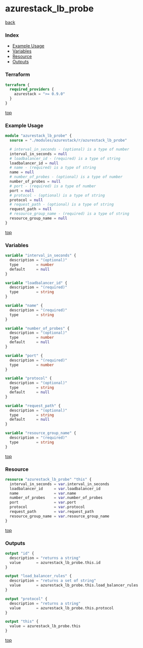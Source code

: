 # azurestack_lb_probe

[back](../azurestack.md)

### Index

- [Example Usage](#example-usage)
- [Variables](#variables)
- [Resource](#resource)
- [Outputs](#outputs)

### Terraform

```terraform
terraform {
  required_providers {
    azurestack = ">= 0.9.0"
  }
}
```

[top](#index)

### Example Usage

```terraform
module "azurestack_lb_probe" {
  source = "./modules/azurestack/r/azurestack_lb_probe"

  # interval_in_seconds - (optional) is a type of number
  interval_in_seconds = null
  # loadbalancer_id - (required) is a type of string
  loadbalancer_id = null
  # name - (required) is a type of string
  name = null
  # number_of_probes - (optional) is a type of number
  number_of_probes = null
  # port - (required) is a type of number
  port = null
  # protocol - (optional) is a type of string
  protocol = null
  # request_path - (optional) is a type of string
  request_path = null
  # resource_group_name - (required) is a type of string
  resource_group_name = null
}
```

[top](#index)

### Variables

```terraform
variable "interval_in_seconds" {
  description = "(optional)"
  type        = number
  default     = null
}

variable "loadbalancer_id" {
  description = "(required)"
  type        = string
}

variable "name" {
  description = "(required)"
  type        = string
}

variable "number_of_probes" {
  description = "(optional)"
  type        = number
  default     = null
}

variable "port" {
  description = "(required)"
  type        = number
}

variable "protocol" {
  description = "(optional)"
  type        = string
  default     = null
}

variable "request_path" {
  description = "(optional)"
  type        = string
  default     = null
}

variable "resource_group_name" {
  description = "(required)"
  type        = string
}
```

[top](#index)

### Resource

```terraform
resource "azurestack_lb_probe" "this" {
  interval_in_seconds = var.interval_in_seconds
  loadbalancer_id     = var.loadbalancer_id
  name                = var.name
  number_of_probes    = var.number_of_probes
  port                = var.port
  protocol            = var.protocol
  request_path        = var.request_path
  resource_group_name = var.resource_group_name
}
```

[top](#index)

### Outputs

```terraform
output "id" {
  description = "returns a string"
  value       = azurestack_lb_probe.this.id
}

output "load_balancer_rules" {
  description = "returns a set of string"
  value       = azurestack_lb_probe.this.load_balancer_rules
}

output "protocol" {
  description = "returns a string"
  value       = azurestack_lb_probe.this.protocol
}

output "this" {
  value = azurestack_lb_probe.this
}
```

[top](#index)